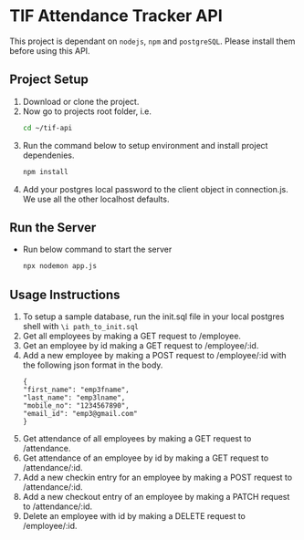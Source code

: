 # TIF Attendance Tracker API

This project is dependant on `nodejs`, `npm` and `postgreSQL`. Please install them before using this API.

## Project Setup

1. Download or clone the project.
2. Now go to projects root folder, i.e.
   ```sh
   cd ~/tif-api
   ```
3. Run the command below to setup environment and install project dependenies.
   ```sh
   npm install
   ```
4. Add your postgres local password to the client object in connection.js. We use all the other localhost defaults.

## Run the Server

- Run below command to start the server
  ```sh
  npx nodemon app.js
  ```

## Usage Instructions

1. To setup a sample database, run the init.sql file in your local postgres shell with
   `\i path_to_init.sql`
2. Get all employees by making a GET request to /employee.
3. Get an employee by id making a GET request to /employee/:id.
4. Add a new employee by making a POST request to /employee/:id with the following json format in the body.
   ```
   {
   "first_name": "emp3fname",
   "last_name": "emp3lname",
   "mobile_no": "1234567890",
   "email_id": "emp3@gmail.com"
   }
   ```
5. Get attendance of all employees by making a GET request to /attendance.
6. Get attendance of an employee by id by making a GET request to /attendance/:id.
7. Add a new checkin entry for an employee by making a POST request to /attendance/:id.
8. Add a new checkout entry of an employee by making a PATCH request to /attendance/:id.
9. Delete an employee with id by making a DELETE request to /employee/:id.
